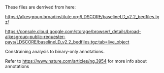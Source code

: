 These files are derrived from here:

https://alkesgroup.broadinstitute.org/LDSCORE/baselineLD_v2.2_bedfiles.tgz/

https://console.cloud.google.com/storage/browser/_details/broad-alkesgroup-public-requester-pays/LDSCORE/baselineLD_v2.2_bedfiles.tgz;tab=live_object

Constraining analysis to binary-only annotations.

Refer to https://www.nature.com/articles/ng.3954 for more info about annotations
